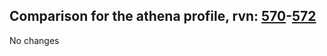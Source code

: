 ## Comparison for the athena profile, rvn: [570](https://github.com/PRO100KatYT/FortniteProfileRevisions/tree/main/profiles/athena/570%20athena.json)-[572](https://github.com/PRO100KatYT/FortniteProfileRevisions/tree/main/profiles/athena/572%20athena.json)

No changes
